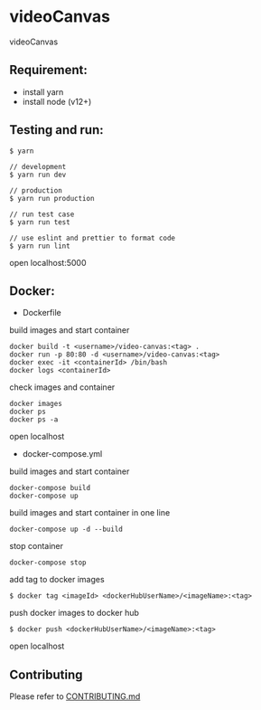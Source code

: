 # videoCanvas

videoCanvas

## Requirement:
 - install yarn
 - install node (v12+)

## Testing and run:
```
$ yarn

// development
$ yarn run dev

// production
$ yarn run production

// run test case
$ yarn run test

// use eslint and prettier to format code
$ yarn run lint
```

open localhost:5000

## Docker:

- Dockerfile

build images and start container
```
docker build -t <username>/video-canvas:<tag> .
docker run -p 80:80 -d <username>/video-canvas:<tag>
docker exec -it <containerId> /bin/bash
docker logs <containerId>
```

check images and container
```
docker images
docker ps
docker ps -a
```

open localhost

- docker-compose.yml

build images and start container
```
docker-compose build
docker-compose up
```

build images and start container in one line
```
docker-compose up -d --build
```

stop container
```
docker-compose stop
```

add tag to docker images
```
$ docker tag <imageId> <dockerHubUserName>/<imageName>:<tag>
```

push docker images to docker hub
```
$ docker push <dockerHubUserName>/<imageName>:<tag>
```

open localhost

## Contributing

Please refer to [CONTRIBUTING.md](https://github.com/yeukfei02/videoCanvas/blob/master/CONTRIBUTING.md)
